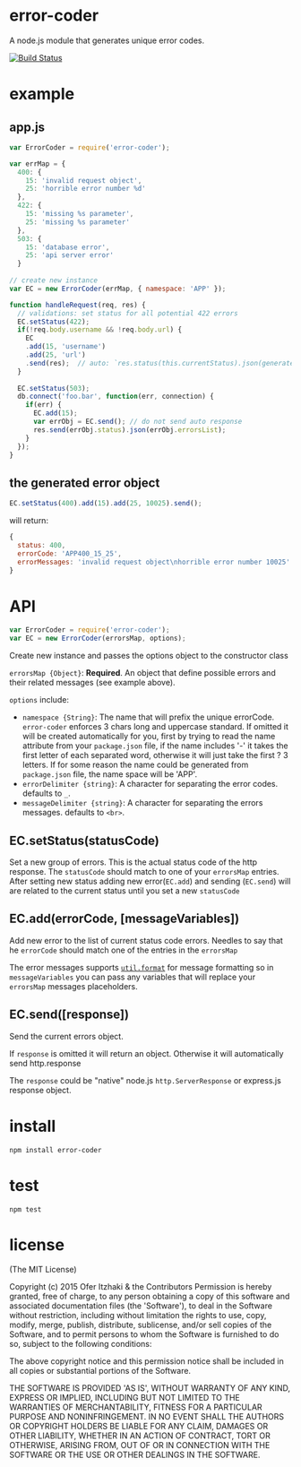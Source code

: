 
# error-coder
A node.js module that generates unique error codes.

[![Build Status](https://drone.io/github.com/oferitz/error-coder/status.png)](https://drone.io/github.com/oferitz/error-coder/latest)

# example

## app.js

```js
var ErrorCoder = require('error-coder');

var errMap = {
  400: {
    15: 'invalid request object',
    25: 'horrible error number %d'
  },
  422: {
    15: 'missing %s parameter',
    25: 'missing %s parameter'
  },
  503: {
    15: 'database error',
    25: 'api server error'
  }
 
// create new instance
var EC = new ErrorCoder(errMap, { namespace: 'APP' });

function handleRequest(req, res) {
  // validations: set status for all potential 422 errors
  EC.setStatus(422);
  if(!req.body.username && !req.body.url) {
    EC
    .add(15, 'username')
    .add(25, 'url')
    .send(res);  // auto: `res.status(this.currentStatus).json(generatedErrorsObject)`
  }
  
  EC.setStatus(503);
  db.connect('foo.bar', function(err, connection) {
    if(err) {
      EC.add(15);
      var errObj = EC.send(); // do not send auto response
      res.send(errObj.status).json(errObj.errorsList);
    }
  });
}
```

## the generated error object

```js
EC.setStatus(400).add(15).add(25, 10025).send();
```
will return:

```js
{
  status: 400,
  errorCode: 'APP400_15_25',
  errorMessages: 'invalid request object\nhorrible error number 10025'
}
```

# API

```js
var ErrorCoder = require('error-coder');
var EC = new ErrorCoder(errorsMap, options);
```

Create new instance and passes the options object to the constructor class

`errorsMap {Object}`: **Required**. An object that define possible errors and their related messages (see example above).

`options` include:
  * `namespace {String}`: The name that will prefix the unique errorCode. `error-coder` enforces 3 chars long and uppercase standard.
    If omitted it will be created automatically for you, first by trying to read the name attribute from your `package.json` file,
    if the name includes '-' it takes the first letter of each separated word, otherwise it will just take the first ? 3 letters. 
    If for some reason the name could be generated from `package.json` file, the name space will be 'APP'.
  * `errorDelimiter {string}`: A character for separating the error codes. defaults to `_`.
  * `messageDelimiter {string}`: A character for separating the errors messages. defaults to `<br>`.

  
## EC.setStatus(statusCode)

Set a new group of errors. This is the actual status code of the http response.
The `statusCode` should match to one of your `errorsMap` entries. 
After setting new status adding new error(`EC.add`) and sending (`EC.send`)
will are related to the current status until you set a new `statusCode`


## EC.add(errorCode, [messageVariables])

Add new error to the list of current status code errors. Needles to say that he `errorCode` should match one of the entries in the `errorsMap`

The error messages supports [`util.format`](https://nodejs.org/api/util.html#util_util_format_format) for message formatting
so in `messageVariables` you can pass any variables that will replace your `errorsMap` messages placeholders.

## EC.send([response])

Send the current errors object.

If `response` is omitted it will return an object. Otherwise it will automatically send http.response

The `response` could be "native" node.js `http.ServerResponse` or express.js response object.


# install

```
npm install error-coder
```

# test

```
npm test
```
# license

(The MIT License)

Copyright (c) 2015 Ofer Itzhaki & the Contributors
Permission is hereby granted, free of charge, to any person obtaining a copy of this software and associated documentation files (the 'Software'), to deal in the Software without restriction, including without limitation the rights to use, copy, modify, merge, publish, distribute, sublicense, and/or sell copies of the Software, and to permit persons to whom the Software is furnished to do so, subject to the following conditions:

The above copyright notice and this permission notice shall be included in all copies or substantial portions of the Software.

THE SOFTWARE IS PROVIDED 'AS IS', WITHOUT WARRANTY OF ANY KIND, EXPRESS OR IMPLIED, INCLUDING BUT NOT LIMITED TO THE WARRANTIES OF MERCHANTABILITY, FITNESS FOR A PARTICULAR PURPOSE AND NONINFRINGEMENT. IN NO EVENT SHALL THE AUTHORS OR COPYRIGHT HOLDERS BE LIABLE FOR ANY CLAIM, DAMAGES OR OTHER LIABILITY, WHETHER IN AN ACTION OF CONTRACT, TORT OR OTHERWISE, ARISING FROM, OUT OF OR IN CONNECTION WITH THE SOFTWARE OR THE USE OR OTHER DEALINGS IN THE SOFTWARE.
